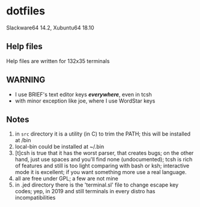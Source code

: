 # dotfiles

Slackware64 14.2, Xubuntu64 18.10

## Help files
Help files are written for 132x35 terminals

## WARNING

* I use BRIEF's text editor keys ***everywhere***, even in tcsh
* with minor exception like joe, where I use WordStar keys

## Notes
1. in `src` directory it is a utility (in C) to trim the PATH;
	this will be installed at /bin
2. local-bin could be installed at ~/.bin
3. [t]csh is true that it has the worst parser, that creates bugs;
	on the other hand, just use spaces and you'll find none (undocumented);
	tcsh is rich of features and still is too light comparing with bash or ksh;
	interactive mode it is excellent; if you want something more use a real language.
4. all are free under GPL; a few are not mine
5. in .jed directory there is the 'terminal.sl' file to change escape key codes;
	yep, in 2019 and still terminals in every distro has incompatibilities
